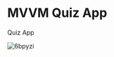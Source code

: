 # MVVM Quiz App
Quiz App


![6bpyzi](https://user-images.githubusercontent.com/100288645/162182971-99091808-8f10-4156-ac4b-dcfbcd6148c2.gif)

